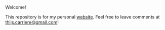 Welcome!

This repository is for my personal [website]("https://thijscarriere.github.io/").
Feel free to leave comments at <a href="mailto:thijs.carriere@gmail.com"> thijs.carriere@gmail.com</a>!

